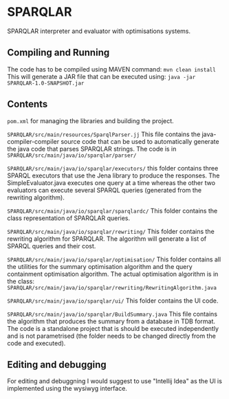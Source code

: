 # SPARQLAR
SPARQLAR interpreter and evaluator with optimisations systems.


## Compiling and Running
The code has to be compiled using MAVEN command:
```mvn clean install```
This will generate a JAR file that can be executed using:
```java -jar SPARQLAR-1.0-SNAPSHOT.jar```

## Contents
```pom.xml``` for managing the libraries and building the project.

```SPARQLAR/src/main/resources/SparqlParser.jj```  This file contains the java-compiler-compiler source code that can be used to automatically generate 
the java code that parses SPARQLAR strings. The code is in ```SPARQLAR/src/main/java/io/sparqlar/parser/```

```SPARQLAR/src/main/java/io/sparqlar/executors/``` this folder contains three SPARQL executors that use the Jena library to produce the responses.
The SimpleEvaluator.java executes one query at a time whereas the other two evaluators can execute several SPARQL queries (generated from the rewriting algorithm).

```SPARQLAR/src/main/java/io/sparqlar/sparqlardc/``` This folder contains the class representation of SPARQLAR queries.

```SPARQLAR/src/main/java/io/sparqlar/rewriting/``` This folder contains the rewriting algorithm for SPARQLAR. The algorithm will generate a list of SPARQL queries and their cost.

```SPARQLAR/src/main/java/io/sparqlar/optimisation/``` This folder contains all the utilities for the summary optimisation algorithm and the query containment optimisation algorithm.
The actual optimisation algorithm is in the class: ```SPARQLAR/src/main/java/io/sparqlar/rewriting/RewritingAlgorithm.java```

```SPARQLAR/src/main/java/io/sparqlar/ui/``` This folder contains the UI code.

```SPARQLAR/src/main/java/io/sparqlar/BuildSummary.java``` This file contains the algorithm that produces the summary from a database in TDB format. 
The code is a standalone project that is should be executed independently and is not parametrised (the folder needs to be changed directly from the code and executed).

## Editing and debugging
For editing and debuggning I would suggest to use "Intellij Idea" as the UI is implemented using the wysiwyg interface.

